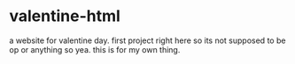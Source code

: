 # valentine-html
a website for valentine day. first project right here so its not supposed to be op or anything so yea. this is for my own thing.